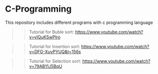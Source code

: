 # C-Programming
This repository includes different programs with c programming language 

>> Tutorial for Buble sort:
https://www.youtube.com/watch?v=yIQuKSwPlro

>> Tutorial for Insertion sort:
https://www.youtube.com/watch?v=DFG-XuyPYUQ&t=156s

>> Tutorial for Selection sort:
https://www.youtube.com/watch?v=79AB11J5BqU
